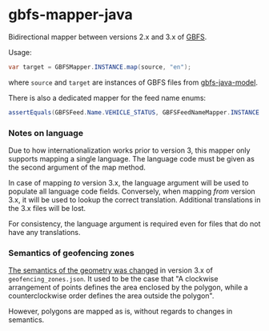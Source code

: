 # gbfs-mapper-java

Bidirectional mapper between versions 2.x and 3.x of [GBFS](https://github.com/MobilityData/gbfs).

Usage:

```java
var target = GBFSMapper.INSTANCE.map(source, "en");
```

where `source` and `target` are instances of GBFS files from
[gbfs-java-model](https://github.com/entur/gbfs-java-model).

There is also a dedicated mapper for the feed name enums:

```java
assertEquals(GBFSFeed.Name.VEHICLE_STATUS, GBFSFeedNameMapper.INSTANCE.map(GBFSFeedName.FreeBikeStatus));
```

### Notes on language
Due to how internationalization works prior to version 3, this mapper only
supports mapping a single language. The language code must be given as the second argument
of the map method.

In case of mapping *to* version 3.x, the language argument will be used to populate all
language code fields. Conversely, when mapping *from* version 3.x, it will be used to lookup
the correct translation. Additional translations in the 3.x files will be lost.

For consistency, the language argument is required even for files that do not have any 
translations.

### Semantics of geofencing zones

[The semantics of the geometry was changed](https://github.com/MobilityData/gbfs/pull/481)
in version 3.x of `geofencing_zones.json`. It used to be the case that
"A clockwise arrangement of points defines the area enclosed by the polygon,
while a counterclockwise order defines the area outside the polygon".

However, polygons are mapped as is, without regards to changes in semantics.
